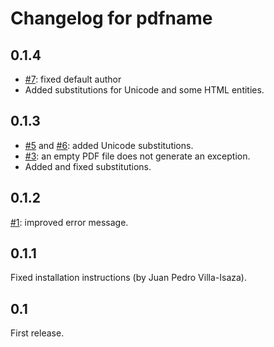 Changelog for pdfname
=====================

0.1.4
-----

* [#7](https://github.com/asr/pdfname/issues/7): fixed default author
* Added substitutions for Unicode and some HTML entities.

0.1.3
-----

* [#5](https://github.com/asr/pdfname/issues/5) and
  [#6](https://github.com/asr/pdfname/issues/6): added Unicode
  substitutions.
* [#3](https://github.com/asr/pdfname/issues/3): an empty PDF file
  does not generate an exception.
* Added and fixed substitutions.

0.1.2
-----

[#1](https://github.com/asr/pdfname/issues/1): improved error message.

0.1.1
-----

Fixed installation instructions (by Juan Pedro Villa-Isaza).

0.1
---

First release.
